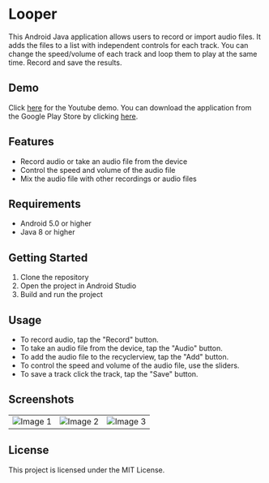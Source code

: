 # Looper

This Android Java application allows users to record or import audio files. It adds the files to a list with independent controls for each track.  You can change the speed/volume of each track and loop them to play at the same time. Record and save the results.

## Demo

Click [here](https://www.youtube.com/watch?v=Iq2uNJHoK88) for the Youtube demo. You can download the application from the Google Play Store by clicking [here](https://play.google.com/store/apps/details?id=gemenielabs.looper).

## Features

* Record audio or take an audio file from the device
* Control the speed and volume of the audio file
* Mix the audio file with other recordings or audio files

## Requirements

* Android 5.0 or higher
* Java 8 or higher

## Getting Started

1. Clone the repository
2. Open the project in Android Studio
3. Build and run the project

## Usage

* To record audio, tap the "Record" button.
* To take an audio file from the device, tap the "Audio" button.
* To add the audio file to the recyclerview, tap the "Add" button.
* To control the speed and volume of the audio file, use the sliders.
* To save a track click the track, tap the "Save" button.

## Screenshots

<table>
  <tr>
    <td><img src="https://github.com/HatmanStack/looper/blob/main/pics/looper.png" alt="Image 1"></td>
    <td><img src="https://github.com/HatmanStack/looper/blob/main/pics/looper1.png" alt="Image 2"></td>
    <td><img src="https://github.com/HatmanStack/looper/blob/main/pics/looper2.png" alt="Image 3"></td>
  </tr>
</table>

## License

This project is licensed under the MIT License.